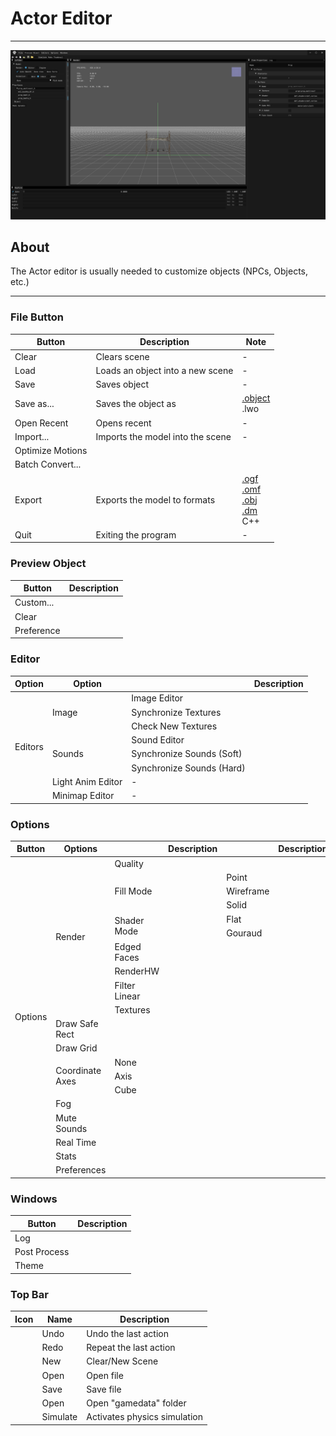 # Actor Editor

___

![alt text](images/actor-editor.png)

## About

The Actor editor is usually needed to customize objects (NPCs, Objects, etc.)

___

### File Button

| Button | Description | Note |
|---|---|---|
| Clear | Clears scene | - |
| Load | Loads an object into a new scene | - |
| Save | Saves object | - |
| Save as... | Saves the object as | [.object](../../../reference/file-formats/models/object.md)<br> .lwo</br> |
| Open Recent | Opens recent | - |
| Import... | Imports the model into the scene | - |
| Optimize Motions |  |  |
| Batch Convert... |  |  |
| Export | Exports the model to formats  | [.ogf](../../../reference/file-formats/models/ogf.md)<br> [.omf](../../../reference/file-formats/animations/omf.md)<br> [.obj](../../../reference/file-formats/models/object.md)<br> [.dm](../../../reference/file-formats/models/dm.md)<br>C++ |
| Quit | Exiting the program | - |

### Preview Object

| Button | Description |
|---|---|
| Custom... |  |
| Clear |  |
| Preference |  |

### Editor

<table><thead>
  <tr>
    <th>Option</th>
    <th>Option</th>
    <th></th>
    <th>Description</th>
  </tr></thead>
<tbody>
  <tr>
    <td rowspan="8">Editors</td>
    <td rowspan="3">Image</td>
    <td>Image Editor</td>
    <td></td>
  </tr>
  <tr>
    <td>Synchronize Textures</td>
    <td></td>
  </tr>
  <tr>
    <td>Check New Textures</td>
    <td></td>
  </tr>
  <tr>
    <td rowspan="3">Sounds</td>
    <td>Sound Editor</td>
    <td></td>
  </tr>
  <tr>
    <td>Synchronize Sounds (Soft)</td>
    <td></td>
  </tr>
  <tr>
    <td>Synchronize Sounds (Hard)</td>
    <td></td>
  </tr>
  <tr>
    <td>Light Anim Editor</td>
    <td>-</td>
    <td></td>
  </tr>
  <tr>
    <td>Minimap Editor</td>
    <td>-</td>
    <td></td>
  </tr>
</tbody>
</table>

### Options

<table><thead>
  <tr>
    <th>Button</th>
    <th>Options</th>
    <th></th>
    <th>Description</th>
    <th></th>
    <th>Description</th>
  </tr></thead>
<tbody>
  <tr>
    <td rowspan="20">Options</td>
    <td rowspan="10">Render</td>
    <td>Quality</td>
    <td></td>
    <td></td>
    <td></td>
  </tr>
  <tr>
    <td rowspan="3">Fill Mode</td>
    <td rowspan="3"></td>
    <td>Point</td>
    <td></td>
  </tr>
  <tr>
    <td>Wireframe</td>
    <td></td>
  </tr>
  <tr>
    <td>Solid</td>
    <td></td>
  </tr>
  <tr>
    <td rowspan="2">Shader Mode</td>
    <td rowspan="2"></td>
    <td>Flat</td>
    <td></td>
  </tr>
  <tr>
    <td>Gouraud</td>
    <td></td>
  </tr>
  <tr>
    <td>Edged Faces</td>
    <td></td>
    <td></td>
    <td></td>
  </tr>
  <tr>
    <td>RenderHW</td>
    <td></td>
    <td></td>
    <td></td>
  </tr>
  <tr>
    <td>Filter Linear</td>
    <td></td>
    <td></td>
    <td></td>
  </tr>
  <tr>
    <td>Textures</td>
    <td></td>
    <td></td>
    <td></td>
  </tr>
  <tr>
    <td>Draw Safe Rect</td>
    <td></td>
    <td></td>
    <td></td>
    <td></td>
  </tr>
  <tr>
    <td>Draw Grid</td>
    <td></td>
    <td></td>
    <td></td>
    <td></td>
  </tr>
  <tr>
    <td rowspan="3">Coordinate Axes</td>
    <td>None</td>
    <td></td>
    <td></td>
    <td></td>
  </tr>
  <tr>
    <td>Axis</td>
    <td></td>
    <td></td>
    <td></td>
  </tr>
  <tr>
    <td>Cube</td>
    <td></td>
    <td></td>
    <td></td>
  </tr>
  <tr>
    <td>Fog</td>
    <td></td>
    <td></td>
    <td></td>
    <td></td>
  </tr>
  <tr>
    <td>Mute Sounds</td>
    <td></td>
    <td></td>
    <td></td>
    <td></td>
  </tr>
  <tr>
    <td>Real Time</td>
    <td></td>
    <td></td>
    <td></td>
    <td></td>
  </tr>
  <tr>
    <td>Stats</td>
    <td></td>
    <td></td>
    <td></td>
    <td></td>
  </tr>
  <tr>
    <td>Preferences</td>
    <td></td>
    <td></td>
    <td></td>
    <td></td>
  </tr>
</tbody></table>

### Windows

| Button | Description |
|---|---|
| Log |  |
| Post Process |  |
| Theme |  |

### Top Bar

| Icon | Name | Description |
|---|---|---|
|  | Undo | Undo the last action |
|  | Redo | Repeat the last action |
|  | New | Clear/New Scene |
|  | Open | Open file |
|  | Save | Save file |
|  | Open | Open "gamedata" folder |
|  | Simulate | Activates physics simulation |

